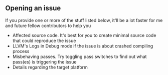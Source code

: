 ## Opening an issue
If you provide one or more of the stuff listed below, it'll be a lot faster for me and future fellow contributors to help you

- Affected source code. It's best for you to create minimal source code that could reproduce the issue
- LLVM's Logs in Debug mode if the issue is about crashed compiling process
- Misbehaving passes. Try toggling pass switches to find out what pass(es) is triggering the issue
- Details regarding the target platform
